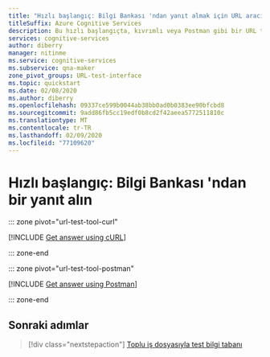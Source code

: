 ```yaml
---
title: "Hızlı başlangıç: Bilgi Bankası 'ndan yanıt almak için URL aracını kullanın-Soru-Cevap Oluşturma"
titleSuffix: Azure Cognitive Services
description: Bu hızlı başlangıçta, kıvrımlı veya Postman gibi bir URL test aracı kullanarak bilgi tabanınızdan yanıt alma işlemi adım adım gösterilmektedir.
services: cognitive-services
author: diberry
manager: nitinme
ms.service: cognitive-services
ms.subservice: qna-maker
zone_pivot_groups: URL-test-interface
ms.topic: quickstart
ms.date: 02/08/2020
ms.author: diberry
ms.openlocfilehash: 09337ce599b0044ab38bb0ad0b0383ee90bfcbd8
ms.sourcegitcommit: 9add86fb5cc19edf0b8cd2f42aeea5772511810c
ms.translationtype: MT
ms.contentlocale: tr-TR
ms.lasthandoff: 02/09/2020
ms.locfileid: "77109620"
---
```

# <a name="quickstart-get-an-answer-from-knowledge-base"></a>Hızlı başlangıç: Bilgi Bankası 'ndan bir yanıt alın


::: zone pivot="url-test-tool-curl"

[!INCLUDE [Get answer using cURL](../includes/quickstart-test-tool-curl.md)]

::: zone-end

::: zone pivot="url-test-tool-postman"

[!INCLUDE [Get answer using Postman](../includes/quickstart-test-tool-Postman.md)]

::: zone-end


## <a name="next-steps"></a>Sonraki adımlar

> [!div class="nextstepaction"]
> [Toplu iş dosyasıyla test bilgi tabanı](batch-testing.md)